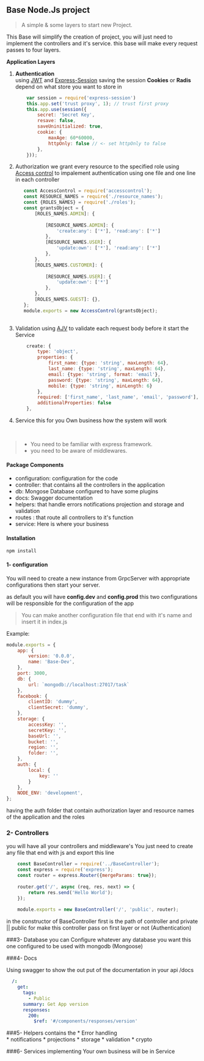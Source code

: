 ## Base Node.Js project
> A simple & some layers to start new Project.

This Base will simplify the creation of project, you will just need to implement the controllers
and it's service. this base will make every request passes to four layers.

**Application Layers**

1. ****Authentication****   
    using [JWT](https://jwt.io) and [Express-Session](https://github.com/expressjs/session) 
    saving the session **Cookies** or **Radis** depend on what store you want to store in
    ```js
        var session = require('express-session')
        this.app.set('trust proxy', 1); // trust first proxy
        this.app.use(session({
            secret: 'Secret Key',
            resave: false,
            saveUninitialized: true,
            cookie: {
                maxAge: 60*60000,
                httpOnly: false // <- set httpOnly to false
            },
        }));
    ```
2. Authorization
    we grant every resource to the specified role
    using [Access control](https://www.npmjs.com/package/accesscontrol) to impalement authentication using one file and one line in each controller 
    ```js
       const AccessControl = require('accesscontrol');
       const RESOURCE_NAMES = require('./resource_names');
       const {ROLES_NAMES} = require('./roles');
       const grantsObject = {
           [ROLES_NAMES.ADMIN]: {
       
               [RESOURCE_NAMES.ADMIN]: {
                   'create:any': ['*'], 'read:any': ['*']
               },
               [RESOURCE_NAMES.USER]: {
                   'update:own': ['*'], 'read:any': ['*']
               },
           },
           [ROLES_NAMES.CUSTOMER]: {
       
               [RESOURCE_NAMES.USER]: {
                   'update:own': ['*']
               },
           },
           [ROLES_NAMES.GUEST]: {},
       };
       module.exports = new AccessControl(grantsObject);
       
    ```
3. Validation
    using [AJV](https://www.npmjs.com/package/ajv) to validate each request body before it start the Service
    ```js
        create: {
            type: 'object',
            properties: {
                first_name: {type: 'string', maxLength: 64},
                last_name: {type: 'string', maxLength: 64},
                email: {type: 'string', format: 'email'},
                password: {type: 'string', maxLength: 64},
                mobile: {type: 'string', minLength: 6}
            },
            required: ['first_name', 'last_name', 'email', 'password'],
            additionalProperties: false
        },
    ```
4. Service
    this for you Own business how the system will work
<br>

> * You need to be familiar with express framework.
> * you need to be aware of middlewares.


#### Package Components
* configuration: configuration for the code 
* controller: that contains all the controllers in the application  
* db: Mongose Database configured to have some plugins 
* docs: Swagger documentation
* helpers: that handle errors notifications projection and storage and validation
* routes : that route all controllers to it's function
* service: Here is where your business  
#### Installation
```
npm install 
```

#### 1- configuration
You will need to create a new instance from GrpcServer with appropriate configurations then start your server.

as default you will have **config.dev** and **config.prod** this two configurations 
will be responsible for the configuration of the app 
> You can make another configuration file that end with it's name and insert it in index.js 

Example:
```js
module.exports = {
    app: {
        version: '0.0.0',
        name: 'Base-Dev',
    },
    port: 3000,
    db: {
        url: `mongodb://localhost:27017/task`
    },
    facebook: {
        clientID: 'dummy',
        clientSecret: 'dummy',
    },
    storage: {
        accessKey: '',
        secretKey: '',
        baseUrl: '',
        bucket: '',
        region: '',
        folder: '',
    },
    auth: {
        local: {
            key: ''
        }
    },
    NODE_ENV: 'development',
};

```

having the auth folder that contain authorization layer and resource names of the application and the roles
 
### 2- Controllers
you will have all your controllers and middleware's You just need to create any file that end with js and export this line 
```js
    const BaseController = require('../BaseController');
    const express = require('express');
    const router = express.Router({mergeParams: true});
    
    router.get('/', async (req, res, next) => {
        return res.send('Hello World');
    });
    
    module.exports = new BaseController('/', 'public', router);

```
in the constructor of BaseController
first is the path of controller 
and private || public for make this controller pass on first layer or not (Authentication)

###3- Database
you can Configure whatever any database you want 
this one configured to be used with mongodb (Mongoose)

###4- Docs

Using swagger to show the out put of the documentation in your api /docs

```yaml
  /:
    get:
      tags:
        - Public
      summary: Get App version
      responses:
        200:
          $ref: '#/components/responses/version'
```

###5- Helpers 
contains the
    * Error handling  
    * notifications
    * projections
    * storage
    * validation
    * crypto
    
###6- Services
implementing Your own business will be in Service    
